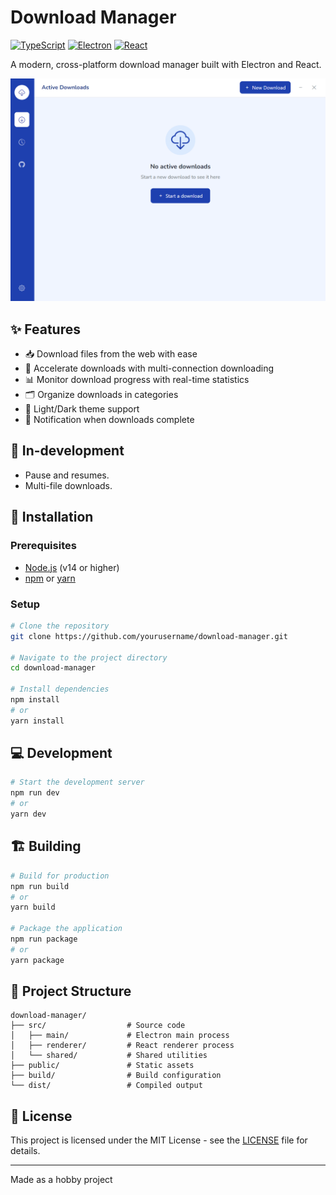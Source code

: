 # Download Manager

[![TypeScript](https://img.shields.io/badge/TypeScript-007ACC?style=flat-square&logo=typescript&logoColor=white)](https://www.typescriptlang.org/)
[![Electron](https://img.shields.io/badge/Electron-47848F?style=flat-square&logo=electron&logoColor=white)](https://www.electronjs.org/)
[![React](https://img.shields.io/badge/React-20232A?style=flat-square&logo=react&logoColor=61DAFB)](https://reactjs.org/)

A modern, cross-platform download manager built with Electron and React.

![Download Manager Screenshot](https://github.com/repyh/download-manager/blob/main/main_screenshot.png)

## ✨ Features

- 📥 Download files from the web with ease
- 🚀 Accelerate downloads with multi-connection downloading
- 📊 Monitor download progress with real-time statistics
- 🗂️ Organize downloads in categories
- 🌙 Light/Dark theme support
- 🔔 Notification when downloads complete

## 🔨 In-development

- Pause and resumes.
- Multi-file downloads.

## 🚀 Installation

### Prerequisites

- [Node.js](https://nodejs.org/) (v14 or higher)
- [npm](https://www.npmjs.com/) or [yarn](https://yarnpkg.com/)

### Setup

```bash
# Clone the repository
git clone https://github.com/yourusername/download-manager.git

# Navigate to the project directory
cd download-manager

# Install dependencies
npm install
# or
yarn install
```

## 💻 Development

```bash
# Start the development server
npm run dev
# or
yarn dev
```

## 🏗️ Building

```bash
# Build for production
npm run build
# or
yarn build

# Package the application
npm run package
# or
yarn package
```

## 📁 Project Structure

```
download-manager/
├── src/                  # Source code
│   ├── main/             # Electron main process
│   ├── renderer/         # React renderer process
│   └── shared/           # Shared utilities
├── public/               # Static assets
├── build/                # Build configuration
└── dist/                 # Compiled output
```

## 📝 License

This project is licensed under the MIT License - see the [LICENSE](LICENSE) file for details.

---

Made as a hobby project
